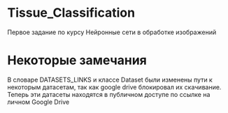 # Tissue_Classification

Первое задание по курсу Нейронные сети в обработке изображений

# Некоторые замечания
В словаре DATASETS_LINKS и классе Dataset были изменены пути к некоторым датасетам, так как google drive блокировал их скачивание. Теперь эти датасеты находятся в публичном доступе по ссылке на личном Google Drive
